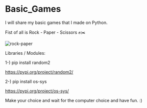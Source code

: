# Basic_Games
I will share my basic games that I made on Python.

Fist of all is Rock - Paper - Scissors ✊✂️

![rock-paper](https://user-images.githubusercontent.com/79938189/189236549-a8a47240-2ae1-481f-9023-79fdd3c11569.gif)

Libraries / Modules:

1-) pip install random2 

https://pypi.org/project/random2/

2-) pip install os-sys

https://pypi.org/project/os-sys/

Make your choice and wait for the computer choice and have fun.
:)
